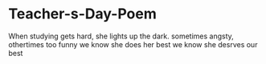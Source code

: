# Teacher-s-Day-Poem
When studying gets hard, she lights up the dark.
sometimes angsty, othertimes too funny
we know she does her best
we know she desrves our best

